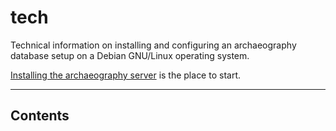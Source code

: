 tech
====


Technical information on installing and configuring an archaeography
database setup on a Debian GNU/Linux operating system.

[Installing the archaeography server](tech/archaeography_install)
is the place to start.

<hr width=100% align='left';>


## Contents